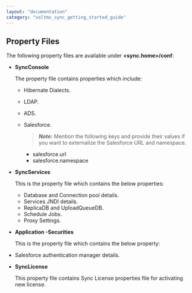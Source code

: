 ```yaml
---
layout: "documentation"
category: "voltmx_sync_getting_started_guide"
---
```

                    


Property Files
--------------

The following property files are available under **<sync.home>/conf**:

*   **SyncConsole**
    
    The property file contains properties which include:
    
    *   Hibernate Dialects.
    *   LDAP.
    *   ADS.
    *   Salesforce.
        
        > **_Note:_** Mention the following keys and provide their values if you want to externalize the Salesforce URL and namespace.
        
        *   salesforce.url
        *   salesforce.namespace
*   **SyncServices**
    
    This is the property file which contains the below properties:
    
    *   Database and Connection pool details.
    *   Services JNDI details.
    *   ReplicaDB and UploadQueueDB.
    *   Schedule Jobs.
    *   Proxy Settings.
*   **Application -Securities**
    
    This is the property file which contains the below property:
    

*   Salesforce authentication manager details.

*   **SyncLicense**
    
    This property file contains Sync License properties file for activating new license.
